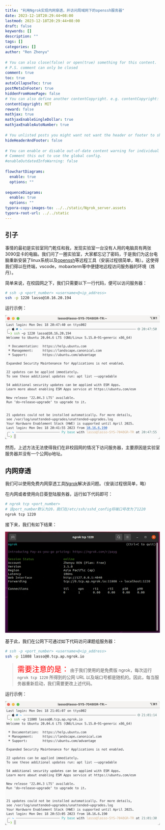 ```yaml
---
title: "利用Ngrok实现内网穿透，并访问局域网下的openssh服务器"
date: 2023-12-18T20:29:44+08:00
lastmod: 2023-12-18T20:29:44+08:00
draft: false
keywords: []
description: ""
tags: []
categories: []
author: "Ren Zhenyu"

# You can also close(false) or open(true) something for this content.
# P.S. comment can only be closed
comment: true
toc: true
autoCollapseToc: true
postMetaInFooter: true
hiddenFromHomePage: false
# You can also define another contentCopyright. e.g. contentCopyright: "This is another copyright."
contentCopyright: MIT
reward: false
mathjax: true
mathjaxEnableSingleDollar: true
mathjaxEnableAutoNumber: true

# You unlisted posts you might want not want the header or footer to show
hideHeaderAndFooter: false

# You can enable or disable out-of-date content warning for individual post.
# Comment this out to use the global config.
#enableOutdatedInfoWarning: false

flowchartDiagrams:
  enable: true
  options: ""

sequenceDiagrams: 
  enable: true
  options: ""
typora-copy-images-to: ../../static/Ngrok_server.assets
typora-root-url: ../../static
---
```


##  引子

事情的最初是实验室同门乾任和我，发现实验室一台没有人用的电脑具有两张3090显卡的电脑。我们问了一圈实验室，大家都忘记了密码，于是我们为这台电脑重新安装了linux系统以及[openssh](https://www.openssh.com/)等远程工具（安装过程很简单，略）。这使得我们得以在终端，vscode，mobaxterm等中便捷地远程访问服务器的环境（炼丹）。

简单来说，在校园网之下，我们只需要以下一行代码，便可以访问服务器：

```zsh
# ssh -p <port_number> <username>@<ip_address>
ssh -p 1220 lasso@10.16.20.194
```

运行示例：

![image-20231218204812386](/Ngrok_server.assets/image-20231218204812386.png)

然而，上述方法无法使得我们在非校园网的情况下访问服务器，主要原因是实验室服务器并没有一个公网ip地址。

## 内网穿透

我们可以使用免费内网穿透工具[Ngrok](https://dashboard.ngrok.com/)解决该问题。（安装过程很简单，略）

在内网或者使用向日葵登陆服务器，运行如下代码即可：

```zsh
# ngrok tcp <port_number>
# 该port_number默认为20，我们在/etc/ssh/sshd_config将端口号改为了1220
ngrok tcp 1220
```

接下来，我们有如下结果：

![ngrok](/Ngrok_server.assets/ngrok.PNG)

基于此，我们在公网下可通过如下代码访问课题组服务器：

 ```zsh
 # ssh -p <port_number> <username>@<ip_address>
 ssh -p 11808 lasso@0.tcp.ap.ngrok.io
 ```

> <p><font color="red" size="+2">需要注意的是：</font> 由于我们使用的是免费版 ngrok，每次运行 <code>ngrok tcp 1220</code> 所得到的公网 URL 以及端口号都是随机的。因此，每当服务器重新启动，我们需要更改上述代码。</p>


运行示例：

![image-20231218210144344](/Ngrok_server.assets/image-20231218210144344.png)
